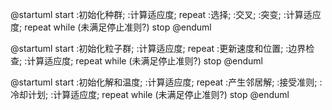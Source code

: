 @startuml
start
:初始化种群;
:计算适应度;
repeat
    :选择;
    :交叉;
    :突变;
    :计算适应度;
repeat while (未满足停止准则?)
stop
@enduml


@startuml
start
:初始化粒子群;
:计算适应度;
repeat
    :更新速度和位置;
    :边界检查;
    :计算适应度;
repeat while (未满足停止准则?)
stop
@enduml


@startuml
start
:初始化解和温度;
:计算适应度;
repeat
    :产生邻居解;
    :接受准则;
    :冷却计划;
    :计算适应度;
repeat while (未满足停止准则?)
stop
@enduml
